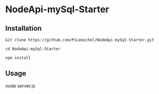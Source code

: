 # NodeApi-mySql-Starter
## Installation
```
Git clone https://github.com/PiLemichel/NodeApi-mySql-Starter.git
```
```
cd NodeApi-mySql-Starter
```
```
npm install
```

## Usage
node server.js

